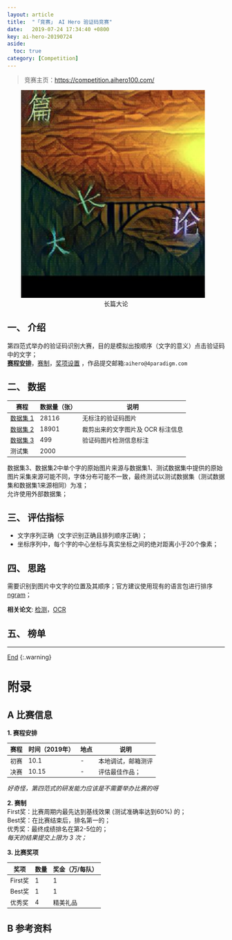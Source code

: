 ```yaml
---
layout: article
title:  "「竞赛」 AI Hero 验证码竞赛"
date:   2019-07-24 17:34:40 +0800
key: ai-hero-20190724
aside:
  toc: true
category: [Competition]
---
```

<span id='head'></span>
>竞赛主页：<https://competition.aihero100.com/>    


<!--more-->

<center class="half">
  <img src="/assets/images/study/competition/ai_hero_2019/demo.png" />&emsp;<br>长篇大论
</center>

## 一、 介绍
第四范式举办的验证码识别大赛，目的是模拟出按顺序（文字的意义）点击验证码中的文字；      
[**赛程安排**](#schedule)，[赛制](#rule)，[奖项设置](#awards) ，作品提交邮箱:`aihero@4paradigm.com`   

## 二、 数据

| 赛程 | 数据量（张）  | 说明 |   
| --- | --- | --- |
| [数据集 1](https://s3.cn-north-1.amazonaws.com.cn/static.aihero100.com/competition/data/AI+Hero_%E6%95%B0%E6%8D%AE%E9%9B%861.zip) | 28116 | 无标注的验证码图片 |
| [数据集 2](https://s3.cn-north-1.amazonaws.com.cn/static.aihero100.com/competition/data/AI+Hero_%E6%95%B0%E6%8D%AE%E9%9B%862.zip) | 18901 | 裁剪出来的文字图片及 OCR 标注信息 |  
| [数据集 3](https://s3.cn-north-1.amazonaws.com.cn/static.aihero100.com/competition/data/AI+Hero_%E6%95%B0%E6%8D%AE%E9%9B%863.zip) | 499 | 验证码图片检测信息标注 |  
| 测试集 | 2000 |  |  

数据集3、数据集2中单个字的原始图片来源与数据集1、测试数据集中提供的原始图片采集来源可能不同，字体分布可能不一致，最终测试以测试数据集（测试数据集和数据集1来源相同）为准；    
允许使用外部数据集；    


## 三、 评估指标
- 文字序列正确（文字识别正确且排列顺序正确）；   
- 坐标序列中，每个字的中心坐标与真实坐标之间的绝对距离小于20个像素；   


## 四、 思路    
需要识别到图片中文字的位置及其顺序；官方建议使用现有的语言包进行排序 [ngram](https://s3.cn-north-1.amazonaws.com.cn/static.aihero100.com/competition/data/ngram_python.zip)；    

**相关论文**: [检测](/cv/detection/2019/05/10/foundation.html)，[OCR](/cv/classification/2019/05/15/foundation.html#61-ocr)     

## 五、 榜单




-------------------  
[End](#head)
{:.warning}  


# 附录
## A 比赛信息  
<span id="schedule">**1. 赛程安排**</span>    

| 赛程 | 时间（2019年） | 地点 | 说明 |  
| --- | --- | --- |  --- |  
| 初赛 | 10.1 | - | 本地调试，邮箱测评 |  
| 决赛 | 10.15 | - | 评估最佳作品； |

*好奇怪，第四范式的研发能力应该是不需要举办比赛的呀*    


<span id="rule">**2. 赛制**</span>  
First奖：比赛周期内最先达到基线效果 (测试准确率达到60%) 的；   
Best奖：在比赛结束后，排名第一的；   
优秀奖：最终成绩排名在第2-5位的；    
*每天的结果提交上限为 3 次；*    


<span id="awards">**3. 比赛奖项**</span>  

| 奖项 | 数量 | 奖金（万/每队） |
| --- | --- | --- |
| First奖 | 1 | 1 |
| Best奖 | 1 | 1 |
| 优秀奖 | 4 | 精美礼品 |


## B 参考资料
